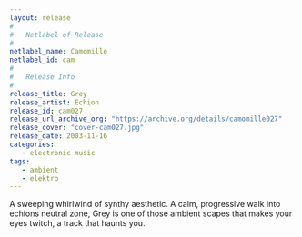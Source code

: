 ```yaml
---
layout: release
#
#   Netlabel of Release
#
netlabel_name: Camomille
netlabel_id: cam
#
#   Release Info
#
release_title: Grey
release_artist: Echion
release_id: cam027
release_url_archive_org: "https://archive.org/details/camomille027"
release_cover: "cover-cam027.jpg"
release_date: 2003-11-16
categories:
   - electronic music
tags:
   - ambient
   - elektro
---
```

A sweeping whirlwind of synthy aesthetic. A calm, progressive walk into echions neutral zone, Grey is one of those ambient scapes that makes your eyes twitch, a track that haunts you.